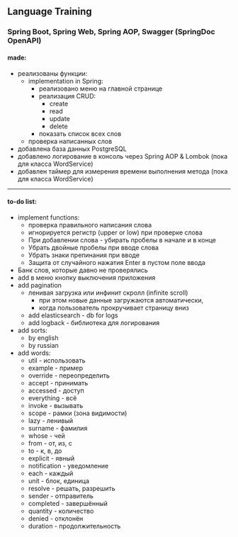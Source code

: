## Language Training
### Spring Boot, Spring Web, Spring AOP, Swagger (SpringDoc OpenAPI)
#### made:
- реализованы функции:
    - implementation in Spring:
        - реализовано меню на главной странице
        - реализация CRUD:
            - create
            - read
            - update
            - delete
        - показать список всех слов
  - проверка написанных слов
- добавлена база данных PostgreSQL
- добавлено логирование в консоль через Spring AOP & Lombok (пока для класса WordService)
- добавлен таймер для измерения времени выполнения метода (пока для класса WordService)

---

#### to-do list:

- implement functions:
  - проверка правильного написания слова
  - игнорируется регистр (upper or low) при проверке слова
  - При добавлении слова - убирать пробелы в начале и в конце
  - Убрать двойные пробелы при вводе слова
  - Убрать знаки препинания при вводе
  - Защита от случайного нажатия Enter в пустом поле ввода
- Банк слов, которые давно не проверялись
- add в меню кнопку выключения приложения
- add pagination
  - ленивая загрузка или инфинит скролл (infinite scroll)
    - при этом новые данные загружаются автоматически,
    - когда пользователь прокручивает страницу вниз
  - add elasticsearch - db for logs
  - add logback - библиотека для логирования
- add sorts:
    - by english
    - by russian
- add words:
    - util - использовать
    - example - пример
    - override - переопределить
    - accept - принимать
    - accessed - доступ
    - everything - всё
    - invoke - вызывать
    - scope - рамки (зона видимости)
    - lazy - ленивый
    - surname - фамилия
    - whose - чей
    - from - от, из, с
    - to - к, в, до
    - explicit - явный
    - notification - уведомление
    - each - каждый
    - unit - блок, единица
    - resolve - решать, разрешить
    - sender - отправитель
    - completed - завершённый
    - quantity - количество
    - denied - отклонён
    - duration - продолжительность
